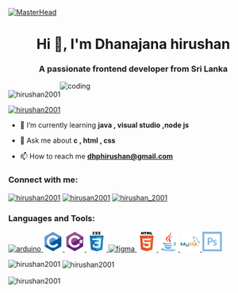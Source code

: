 [![MasterHead](https://1.bp.blogspot.com/-7A4WynwLsMw/XbBpCXG8fHI/AAAAAAAAMt4/uOa1bpLskYgrwGbllhSu2SDj_Mig8SXJQCLcBGAsYHQ/s1600/2000_600px.gif)](https://upload.wikimedia.org/wikipedia/commons/f/f5/Computer-screen-code-glitch-animation-gif-background-free.gif)
<h1 align="center">Hi 👋, I'm Dhanajana hirushan</h1>
<h3 align="center">A passionate frontend developer from Sri Lanka</h3>
<img align="right" alt="coding" width="400" src="https://upload.wikimedia.org/wikipedia/commons/f/f5/Computer-screen-code-glitch-animation-gif-background-free.gif">

<p align="left"> <img src="https://komarev.com/ghpvc/?username=hirushan2001&label=Profile%20views&color=0e75b6&style=flat" alt="hirushan2001" /> </p>

<p align="left"> <a href="https://twitter.com/hirushan2001" target="blank"><img src="https://img.shields.io/twitter/follow/hirushan2001?logo=twitter&style=for-the-badge" alt="hirushan2001" /></a> </p>

- 🌱 I’m currently learning **java , visual studio ,node js**

- 💬 Ask me about **c , html , css**

- 📫 How to reach me **dhphirushan@gmail.com**

<h3 align="left">Connect with me:</h3>
<p align="left">
<a href="https://twitter.com/hirushan2001" target="blank"><img align="center" src="https://raw.githubusercontent.com/rahuldkjain/github-profile-readme-generator/master/src/images/icons/Social/twitter.svg" alt="hirushan2001" height="30" width="40" /></a>
<a href="https://fb.com/hirusan2001" target="blank"><img align="center" src="https://raw.githubusercontent.com/rahuldkjain/github-profile-readme-generator/master/src/images/icons/Social/facebook.svg" alt="hirusan2001" height="30" width="40" /></a>
<a href="https://instagram.com/hirushan_2001" target="blank"><img align="center" src="https://raw.githubusercontent.com/rahuldkjain/github-profile-readme-generator/master/src/images/icons/Social/instagram.svg" alt="hirushan_2001" height="30" width="40" /></a>
</p>

<h3 align="left">Languages and Tools:</h3>
<p align="left"> <a href="https://www.arduino.cc/" target="_blank" rel="noreferrer"> <img src="https://cdn.worldvectorlogo.com/logos/arduino-1.svg" alt="arduino" width="40" height="40"/> </a> <a href="https://www.cprogramming.com/" target="_blank" rel="noreferrer"> <img src="https://raw.githubusercontent.com/devicons/devicon/master/icons/c/c-original.svg" alt="c" width="40" height="40"/> </a> <a href="https://www.w3schools.com/cs/" target="_blank" rel="noreferrer"> <img src="https://raw.githubusercontent.com/devicons/devicon/master/icons/csharp/csharp-original.svg" alt="csharp" width="40" height="40"/> </a> <a href="https://www.w3schools.com/css/" target="_blank" rel="noreferrer"> <img src="https://raw.githubusercontent.com/devicons/devicon/master/icons/css3/css3-original-wordmark.svg" alt="css3" width="40" height="40"/> </a> <a href="https://www.figma.com/" target="_blank" rel="noreferrer"> <img src="https://www.vectorlogo.zone/logos/figma/figma-icon.svg" alt="figma" width="40" height="40"/> </a> <a href="https://www.w3.org/html/" target="_blank" rel="noreferrer"> <img src="https://raw.githubusercontent.com/devicons/devicon/master/icons/html5/html5-original-wordmark.svg" alt="html5" width="40" height="40"/> </a> <a href="https://www.java.com" target="_blank" rel="noreferrer"> <img src="https://raw.githubusercontent.com/devicons/devicon/master/icons/java/java-original.svg" alt="java" width="40" height="40"/> </a> <a href="https://www.mysql.com/" target="_blank" rel="noreferrer"> <img src="https://raw.githubusercontent.com/devicons/devicon/master/icons/mysql/mysql-original-wordmark.svg" alt="mysql" width="40" height="40"/> </a> <a href="https://www.photoshop.com/en" target="_blank" rel="noreferrer"> <img src="https://raw.githubusercontent.com/devicons/devicon/master/icons/photoshop/photoshop-line.svg" alt="photoshop" width="40" height="40"/> </a> </p>

<p><img align="left" src="https://github-readme-stats.vercel.app/api/top-langs?username=hirushan2001&show_icons=true&locale=en&layout=compact" alt="hirushan2001" /></p>

<p>&nbsp;<img align="center" src="https://github-readme-stats.vercel.app/api?username=hirushan2001&show_icons=true&locale=en" alt="hirushan2001" /></p>

<p><img align="center" src="https://github-readme-streak-stats.herokuapp.com/?user=hirushan2001&" alt="hirushan2001" /></p>
